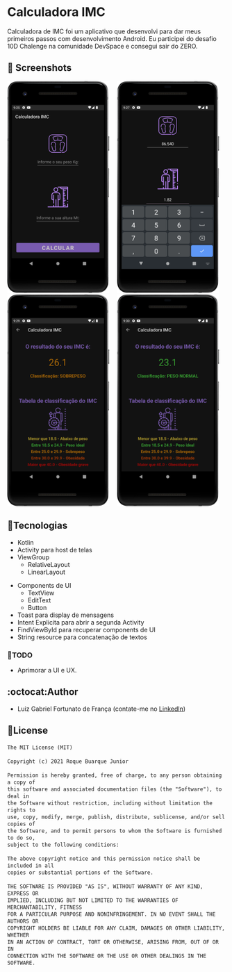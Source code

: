 # Calculadora IMC
Calculadora de IMC foi um aplicativo que desenvolvi para dar meus primeiros passos com desenvolvimento Android. Eu participei do desafio 10D Chalenge na comunidade DevSpace e consegui sair do ZERO. 



## :camera_flash: Screenshots
<!-- You can add more screenshots here if you like -->
<img src="/results/main_activity.png" width="235">&emsp; 
<img src="/results/main_activity_dados.png" width="235">&emsp;
<img src="/results/result_activity.png" width="235">&emsp;
<img src="/results/result_activity_adicional.png" width="235">&emsp;

## :wrench:Tecnologias
* Kotlin
* Activity para host de telas
* ViewGroup
    * RelativeLayout
    * LinearLayout
- Components de UI
    - TextView
    - EditText
    - Button
- Toast para display de mensagens
- Intent Explicita para abrir a segunda Activity
- FindViewById para recuperar components de UI
- String resource para concatenação de textos


### :triangular_flag_on_post:TODO
- Aprimorar a UI e UX.

## :octocat:Author
- Luiz Gabriel Fortunato de França (contate-me no [LinkedIn](www.linkedin.com/in/luiz-fortunato-bb058191))


## :key:License
```
The MIT License (MIT)

Copyright (c) 2021 Roque Buarque Junior

Permission is hereby granted, free of charge, to any person obtaining a copy of
this software and associated documentation files (the "Software"), to deal in
the Software without restriction, including without limitation the rights to
use, copy, modify, merge, publish, distribute, sublicense, and/or sell copies of
the Software, and to permit persons to whom the Software is furnished to do so,
subject to the following conditions:

The above copyright notice and this permission notice shall be included in all
copies or substantial portions of the Software.

THE SOFTWARE IS PROVIDED "AS IS", WITHOUT WARRANTY OF ANY KIND, EXPRESS OR
IMPLIED, INCLUDING BUT NOT LIMITED TO THE WARRANTIES OF MERCHANTABILITY, FITNESS
FOR A PARTICULAR PURPOSE AND NONINFRINGEMENT. IN NO EVENT SHALL THE AUTHORS OR
COPYRIGHT HOLDERS BE LIABLE FOR ANY CLAIM, DAMAGES OR OTHER LIABILITY, WHETHER
IN AN ACTION OF CONTRACT, TORT OR OTHERWISE, ARISING FROM, OUT OF OR IN
CONNECTION WITH THE SOFTWARE OR THE USE OR OTHER DEALINGS IN THE SOFTWARE.
